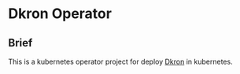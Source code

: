 # Dkron Operator

## Brief

This is a kubernetes operator project for deploy [Dkron](https://github.com/distribworks/dkron/releases) in kubernetes.